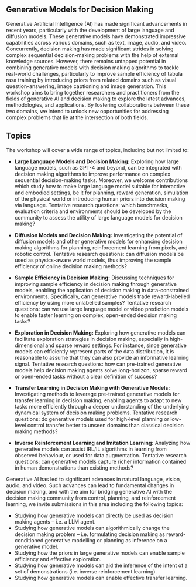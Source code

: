 ## Generative Models for Decision Making

Generative Artificial Intelligence (AI) has made significant advancements in recent years, particularly with the development of large language and diffusion models. These generative models have demonstrated impressive capabilities across various domains, such as text, image, audio, and video. Concurrently, decision making has made significant strides in solving complex sequential decision-making problems with the help of external knowledge sources. However, there remains untapped potential in combining generative models with decision making algorithms to tackle real-world challenges, particularly to improve sample efficiency of tabula rasa training by introducing priors from related domains such as visual question-answering, image captioning and image generation.
This workshop aims to bring together researchers and practitioners from the fields of generative AI and decision making to explore the latest advances, methodologies, and applications. By fostering collaborations between these two domains, we intend to unlock new opportunities for addressing complex problems that lie at the intersection of both fields.

## Topics

The workshop will cover a wide range of topics, including but not limited to:

- **Large Language Models and Decision Making:** Exploring how large language models, such as GPT-4 and beyond, can be integrated with decision making algorithms to improve performance on complex sequential decision-making tasks. Moreover, we welcome contributions which study how to make large language model suitable for interactive and embodied settings, be it for planning, reward generation, simulation of the physical world or introducing human priors into decision making via language. Tentative research questions: which benchmarks, evaluation criteria and environments should be developed by the community to assess the utility of large language models for decision making?

- **Diffusion Models and Decision Making:** Investigating the potential of diffusion models and other generative models for enhancing decision making algorithms for planning, reinforcement learning from pixels, and robotic control. Tentative research questions: can diffusion models be used as physics-aware world models, thus improving the sample efficiency of online decision making methods?

- **Sample Efficiency in Decision Making:** Discussing techniques for improving sample efficiency in decision making through generative models, enabling the application of decision making in data-constrained environments. Specifically, can generative models trade reward-labelled efficiency by using more unlabelled samples? Tentative research questions: can we use large language model or video prediction models to enable faster learning on complex, open-ended decision making tasks?

- **Exploration in Decision Making:** Exploring how generative models can facilitate exploration strategies in decision making, especially in high-dimensional and sparse reward settings. For instance, since generative models can efficiently represent parts of the data distribution, it is reasonable to assume that they can also provide an informative learning signal. Tentative research questions: how can pre-trained generative models help decision making agents solve long-horizon, sparse reward  or open-ended tasks without a clear definition of success?

- **Transfer Learning in Decision Making with Generative Models:** Investigating methods to leverage pre-trained generative models for transfer learning in decision making, enabling agents to adapt to new tasks more efficiently through a deeper understanding of the underlying dynamical system of decision making problems. Tentative research questions: do generative models used for high-level planning or low-level control transfer better to unseen domains than classical decision making methods?

- **Inverse Reinforcement Learning and Imitation Learning:** Analyzing how generative models can assist IRL/IL algorithms in learning from observed behaviour, or used for data augmentation. Tentative research questions: can generative models capture richer information contained in human demonstrations than existing methods?

Generative AI has led to significant advances in natural language, vision, audio, and video.  Such advances can lead to fundamental changes in decision making, and with the aim for bridging generative AI with the  decision making community from control, planning, and reinforcement learning, we invite submissions in this area including the following topics:
- Studying how generative models can directly be used as decision making agents – i.e. a LLM agent.
- Studying how generative models can algorithmically change the decision making problem – i.e. formulating decision making as reward-conditioned generative modelling or planning as inference on a generative model.
- Studying how the priors in large generative models can enable sample efficiency and effective exploration.
- Studying how generative models can aid the inference of the intent of a set of demonstrations (i.e. inverse reinforcement learning).
- Studying how generative models can enable effective transfer learning.